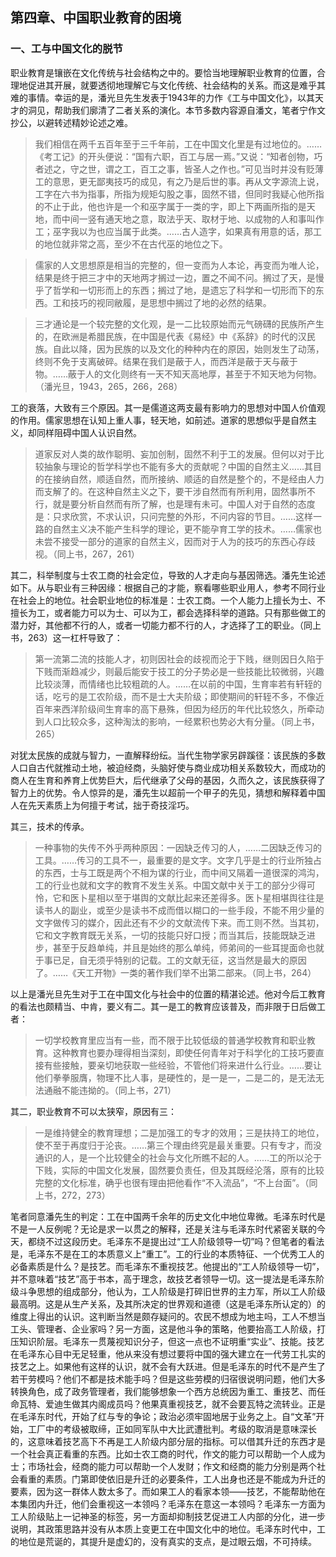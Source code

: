 ## 第四章、中国职业教育的困境

### 一、工与中国文化的脱节

职业教育是镶嵌在文化传统与社会结构之中的。要恰当地理解职业教育的位置，合理地促进其开展，就要透彻地理解它与文化传统、社会结构的关系。而这是难乎其难的事情。幸运的是，潘光旦先生发表于1943年的力作《工与中国文化》，以其天才的洞见，帮助我们廓清了二者关系的演化。本节多数内容源自潘文，笔者宁作文抄公，以避转述精妙论述之难。

> 我们相信在两千五百年至于三千年前，工在中国文化里是有过地位的。……《考工记》的开头便说：“国有六职，百工与居一焉。”又说：“知者创物，巧者述之，守之世，谓之工，百工之事，皆圣人之作也。”可见当时并没有贬薄工的意思，更无鄙夷技巧的成见，有之乃是后世的事。再从文字源流上说，工字在六书为指事，所指为规矩勾股之事，固然不错，但同时我疑心他所指的不止于此，他也许是一个和巫字属于一类的字，即上下两画所指的是天地，而中间一竖有通天地之意，取法乎天、取材于地、以成物的人和事叫作工；巫字我以为也应当属于此类。……古人造字，如果真有用意的话，那工的地位就非常之高，至少不在古代巫的地位之下。

> 儒家的人文思想原是相当的完整的，但一变而为人本论，再变而为唯人论，结果是终于把三才中的天地两才搁过一边，置之不闻不问。搁过了天，是慢乎了哲学和一切形而上的东西；搁过了地，是遗忘了科学和一切形而下的东西。工和技巧的视同敝履，是思想中搁过了地的必然的结果。

> 三才通论是一个较完整的文化观，是一二比较原始而元气磅礴的民族所产生的，在欧洲是希腊民族，在中国是代表《易经》中《系辞》的时代的汉民族。自此以降，因为民族的以及文化的种种内在的原因，始则发生了动荡，终则不免于支离破碎。结果在我们是蔽于人，而西洋是蔽于天与蔽于物。……蔽于人的文化则终有一天不知天高地厚，甚至于不知天地为何物。（潘光旦，1943，265，266，268）

工的衰落，大致有三个原因。其一是儒道这两支最有影响力的思想对中国人价值观的作用。儒家思想在认知上重人事，轻天地，如前述。道家的思想似乎是自然主义，却同样阻碍中国人认识自然。

> 道家反对人类的故作聪明、妄加创制，固然不利于工的发展。但何以对于比较抽象与理论的哲学科学也不能有多大的贡献呢？中国的自然主义……其目的在接纳自然，顺适自然，而所接纳、顺适的自然是整个的，不是经由人力而支解了的。在这种自然主义之下，要干涉自然而有所利用，固然事所不行，就是要分析自然而有所了解，也是理有未可。中国人对于自然的态度是：只求欣赏，不求认识，只问完整的外形，不问内容的节目。……这样一路的自然主义决不能产生科学的理论，更不能孕育工学的技术。……儒家也未尝不接受一部分的道家的自然主义，因而对于人为的技巧的东西心存歧视。（同上书，267，261）

其二，科举制度与士农工商的社会定位，导致的人才走向与基因筛选。潘先生论述如下。从与职业有三种因缘：根据自己的才能，察看哪些职业用人，参考不同行业在社会上的地位。社会职业地位的标准是：士农工商。一个人能力上擅长为士、不擅长为工，或者能力可以为士、可以为工，都会选择科举的道路。只有那些做工的潜力好，其他都不行的人，或者一切能力都不行的人，才选择了工的职业。（同上书，263）这一杠杆导致了：

> 第一流第二流的技能人才，初则因社会的歧视而沦于下贱，继则因日久陷于下贱而渐趋减少，则最后能安于技工的分子势必是一些技能比较微弱，兴趣比较淡薄，而情绪也比较粗疏的人。……在以前的中国，生育率若有轩轾的话，吃亏的是工农阶级，而不是士大夫阶级；即使期间的轩轾不多，不像近百年来西洋阶级间生育率的高下悬殊，但因为经历的年代比较悠久，所牵动到人口比较众多，这种淘汰的影响，一经累积也势必大有分量。（同上书，265）

对犹太民族的成就与智力，一直解释纷纭。当代生物学家另辟蹊径：该民族的多数人口自古代就推动土地，被迫经商，头脑好使与商业成功相关系数较大，而成功的商人在生育和养育上优势巨大，后代继承了父母的基因，久而久之，该民族获得了智力上的优势。令人惊异的是，潘先生以超前一个甲子的先见，猜想和解释着中国人在先天素质上为何擅于考试，拙于奇技淫巧。

其三，技术的传承。

> 一种事物的失传不外乎两种原因：一因缺乏传习的人，……二因缺乏传习的工具。……传习的工具不一，最重要的是文字。文字几乎是士的行业所独占的东西，士与工既是两个不相为谋的行业，而中间又隔着一道很深的鸿沟，工的行业也就和文字的教育不发生关系。中国文献中关于工的部分少得可怜，它和医卜星相以至于堪舆的文献比起来还差得多。医卜星相堪舆往往是读书人的副业，或至少是读书不成而借以糊口的一些手段，不能不用少量的文字做传习的媒介，因此还有不少的文献流传下来。而工则不然。当其初，它和文字教育既无关系，一切的技能只好口授；而当其后，技能既缺乏进步，甚至于反趋单纯，并且是始终的那么单纯，师弟间的一些耳提面命也就于事已足，自无须乎特别的记载。工的文献无征，这当然是最大的原因了。……《天工开物》一类的著作我们举不出第二部来。（同上书，264）

以上是潘光旦先生对于工在中国文化与社会中的位置的精湛论述。他对今后工教育的看法也颇精当、中肯，要义有二。其一是工的教育应该普及，而非限于日后做工者：

> 一切学校教育里应当有一些，而不限于比较低级的普通学校教育和职业教育。这种教育也要办理得相当深刻，即使任何青年对于科学化的工技巧要直接有些接触，要亲切地获取一些经验，不管他们将来进什么行业。……要让他们拳拳服膺，物理不比人事，是硬性的，是一是一，二是二的，是无法无法通融不能违拗的。（同上书，271）

其二，职业教育不可以太狭窄，原因有三：

> 一是维持健全的教育理想；二是加强工的专才的效用；三是扶持工的地位，使不至于再度归于沦丧。……第三个理由终究是最关重要。只有专才，而没通识的人，是一个比较健全的社会与文化所瞧不起的人。……工的所以沦于下贱，实际的中国文化发展，固然要负责任，但及其既经沦落，原有的比较完整的文化标准，确乎也很有理由把他看作“不入流品”，“不上台面”。（同上书，272，273）

笔者同意潘先生的判定：工在中国两千余年的历史文化中地位卑微。毛泽东时代是不是一人反例呢？无论是求一以贯之的解释，还是关注与毛泽东时代紧密关联的今天，都绕不过这段历史。毛泽东不是提出过“工人阶级领导一切”吗？但笔者的看法是，毛泽东不是在工的本质意义上“重工”。工的行业的本质特征、一个优秀工人的必备素质是什么？是技艺。而毛泽东不重视技艺。他提出的“工人阶级领导一切”，并不意味着“技艺”高于书本，高于理念，故技艺者领导一切。这一提法是毛泽东阶级斗争思想的组成部分，他认为，工人阶级是打碎旧世界的主力军，所以工人阶级最高明。这是从生产关系，及其所决定的世界观和道德（这是毛泽东所认定的）的维度上得出的认识。这判断当然是颇存疑问的。农民不想成为地主吗，工人不想当工头、管理者、企业家吗？另一方面，这是他斗争的策略，他要抬高工人阶级，打压知识阶层。毛泽东一贯蔑视知识分子，但这一点也不证明重“实业”、技能。技艺在毛泽东心目中无足轻重，他从来没有想过要将中国的强大建立在一代劳工扎实的技艺之上。如果他有这样的认识，就不会有大跃进。但是毛泽东的时代不是产生了若干劳模吗？他们不都是技术能手吗？但是这些劳模的归宿很说明问题，他们大多转换角色，成了政务管理者，我们能够想象一个西方总统因为重工、重技艺、而任命瓦特、爱迪生做其内阁成员吗？他果真重视技艺，就不会要瓦特之流转业。正是在毛泽东时代，开始了红与专的争论；政治必须牢固地居于业务之上。自“文革”开始，工厂中的考级被取缔，正如同军队中大比武遭批判。考级的取消是意味深长的，这意味着技艺高下不再是工人阶级内部分层的指标。可以借其升迁的东西才是一个社会真正看重的东西。比如士农工商的时代，作文的能力可以帮助一个人成为士；市场社会，经商的能力可以帮助一个人发财；作文和经商的能力分别是两个社会看重的素质。门第即使依旧是升迁的必要条件，工人出身也还是不能成为升迁的要素，因为这一群体人数太多了。而如果工人的看家本领——技艺，不能帮助他在本集团内升迁，他们会重视这一本领吗？毛泽东在意这一本领吗？毛泽东一方面为工人阶级贴上一记神圣的标签，另一方面却抑制技艺促进工人内部的分化，进一步说明，其政策思路并没有从本质上变更工在中国文化中的地位。毛泽东时代中，工的地位是荒诞的，其提升是虚幻的，没有真实的支点，是过眼云烟，不可持续。

